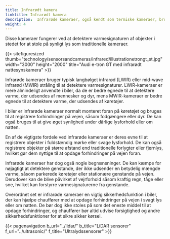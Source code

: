 ```yaml
---
title: Infrarødt kamera
linktitle: Infrarødt kamera
description:  Infrarøde kameraer, også kendt som termiske kameraer, bruges i nogle biler til forskellige formål såsom nattesyn, fodgængerdetektion og dyreregistrering.
weight: 4
---
```

<!-- markdownlint-disable MD033 -->
Disse kameraer fungerer ved at detektere varmesignaturen af ​​objekter i stedet for at stole på synligt lys som traditionelle kameraer.

{{< sitefiguresized thumb="technology/sensorsandcameras/infrared/illustrationetrongt_st.jpg" width="3000" height="2000" title="Audi e-tron GT med infrarødt nattesynskamera" >}}

Infrarøde kameraer bruger typisk langbølget infrarød (LWIR) eller mid-wave infrarød (MWIR) stråling til at detektere varmesignaturer. LWIR-kameraer er mere almindeligt anvendte i biler, da de er bedre egnede til at detektere varme, der udsendes af mennesker og dyr, mens MWIR-kameraer er bedre egnede til at detektere varme, der udsendes af køretøjer.

I biler er infrarøde kameraer normalt monteret foran på køretøjet og bruges til at registrere forhindringer på vejen, såsom fodgængere eller dyr. De kan også bruges til at give øget synlighed under dårlige lysforhold eller om natten.

En af de vigtigste fordele ved infrarøde kameraer er deres evne til at registrere objekter i fuldstændig mørke eller svage lysforhold. De kan også registrere objekter på større afstand end traditionelle forlygter eller fjernlys, hvilket gør dem nyttige til at opdage forhindringer på vejen foran.

Infrarøde kameraer har dog også nogle begrænsninger. De kan kæmpe for nøjagtigt at detektere genstande, der ikke udsender en betydelig mængde varme, såsom parkerede køretøjer eller stationære genstande på vejen. Derudover kan de blive påvirket af vejrforhold såsom kraftig regn, tåge eller sne, hvilket kan forstyrre varmesignaturerne fra genstande.

Overordnet set er infrarøde kameraer en vigtig sikkerhedsfunktion i biler, der kan hjælpe chauffører med at opdage forhindringer på vejen i svagt lys eller om natten. De bør dog ikke stoles på som det eneste middel til at opdage forhindringer, og chauffører bør altid udvise forsigtighed og andre sikkerhedsfunktioner for at sikre sikker kørsel.

{{< pagenavigation b_url="../lidar/" b_title="LiDAR sensorer" f_url="../ultrasonic/" f_title="Ultralydssensorer" >}}